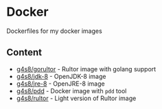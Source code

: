 # Docker
Dockerfiles for my docker images

## Content
 - [g4s8/gorultor](gorultor/) - Rultor image with golang support
 - [g4s8/jdk-8](jdk-8/) - OpenJDK-8 image
 - [g4s8/jre-8](jre-8/) - OpenJRE-8 image
 - [g4s8/pdd](pdd/) - Docker image with `pdd` tool
 - [g4s8/rultor](rultor/) - Light version of Rultor image

